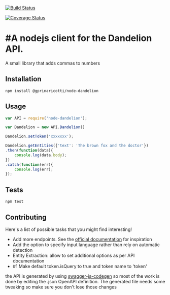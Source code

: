 [![Build Status](https://travis-ci.org/giulioprinaricotti/node-dandelion.svg?branch=master)](https://travis-ci.org/giulioprinaricotti/node-dandelion)

[![Coverage Status](https://coveralls.io/repos/github/giulioprinaricotti/node-dandelion/badge.svg?branch=master)](https://coveralls.io/github/giulioprinaricotti/node-dandelion?branch=master)

#A nodejs client for the Dandelion API.
=========

A small library that adds commas to numbers

## Installation

  `npm install @gprinaricotti/node-dandelion`

## Usage

```javascript
var API = require('node-dandelion');

var Dandelion = new API.Dandelion()

Dandelion.setToken('xxxxxxx');

Dandelion.getEntities({'text': 'The brown fox and the doctor'})
.then(function(data){
	console.log(data.body);
})
.catch(function(err){
	console.log(err);
});
```

## Tests

  `npm test`

## Contributing

Here's a list of possible tasks that you might find interesting!

 - Add more endpoints. See the [official documentation](https://dandelion.eu/docs/api) for inspiration
 - Add the option to specify input language rather than rely on automatic detection
 - Entity Extraction: allow to set additional options as per API documentation
 - #1 Make default token.isQuery to true and token name to 'token'
 
 the API is generated by using [swagger-js-codegen](https://github.com/wcandillon/swagger-js-codegen) so most of the work is done by editing the .json OpenAPI definition. The generated file needs some tweaking so make sure you don't lose those changes 
